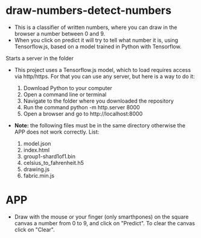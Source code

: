 # draw-numbers-detect-numbers
- This is a classifier of written numbers, where you can draw in the browser a number between 0 and 9.
- When you click on predict it will try to tell what number it is, using Tensorflow.js, based on a model trained in Python with Tensorflow.

Starts a server in the folder

- This project uses a Tensorflow.js model, which to load requires access via http/https. For that you can use any server, but here is a way to do it:

  1. Download Python to your computer
  2. Open a command line or terminal
  3. Navigate to the folder where you downloaded the repository
  4. Run the command python -m http.server 8000
  5. Open a browser and go to http://localhost:8000


- **Note:** the following files must be in the same directory otherwise the APP does not work correctly. List:
  1. model.json
  2. index.html
  3. group1-shard1of1.bin
  4. celsius_to_fahrenheit.h5
  5. drawing.js
  6. fabric.min.js

# APP

- Draw with the mouse or your finger (only smarthpones) on the square canvas a number from 0 to 9, and click on "Predict". To clear the canvas click on "Clear".
